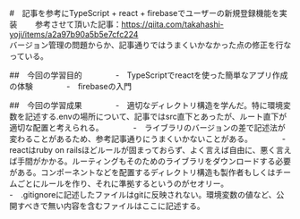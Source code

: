 #　記事を参考にTypeScript + react + firebaseでユーザーの新規登録機能を実装　　
参考させて頂いた記事：https://qiita.com/takahashi-yoji/items/a2a97b90a5b5e7cfc224		
バージョン管理の問題からか、記事通りではうまくいかなかった点の修正を行なっている。		

##　今回の学習目的　　　　
-　TypeScriptでreactを使った簡単なアプリ作成の体験　　　　
-　firebaseの入門　　　　

##　今回の学習成果　　　　
-　適切なディレクトリ構造を学んだ。特に環境変数を記述する.envの場所について、記事ではsrc直下とあったが、ルート直下が適切な配置と考えられる。　　　　
-　ライブラリのバージョンの差で記述法が変わることがあるため、参考記事通りにうまくいかないことがある。　　　　
-　reactはruby on railsほどルールが固まっておらず、よく言えば自由に、悪く言えば手間がかかる。ルーティングもそのためのライブラリをダウンロードする必要がある。コンポーネントなどを配置するディレクトリ構造も製作者もしくはチームごとにルールを作り、それに準拠するというのがセオリー。　　　　
-　.gitignoreに記述したファイルはgitに反映されない。環境変数の値など、公開すべきで無い内容を含むファイルはここに記述する。　　　　
